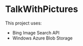 TalkWithPictures
================

This project uses:
* Bing Image Search API
* Windows Azure Blob Storage

